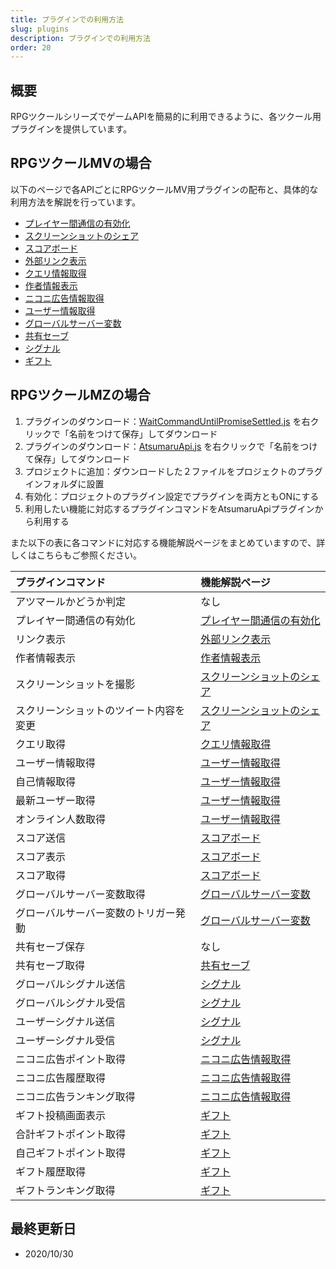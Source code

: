 ```yaml
---
title: プラグインでの利用方法
slug: plugins
description: プラグインでの利用方法
order: 20
---
```

  
## 概要
RPGツクールシリーズでゲームAPIを簡易的に利用できるように、各ツクール用プラグインを提供しています。

## RPGツクールMVの場合

以下のページで各APIごとにRPGツクールMV用プラグインの配布と、具体的な利用方法を解説を行っています。

 - [プレイヤー間通信の有効化](/plugins/interplayer)
 - [スクリーンショットのシェア](/plugins/screenshot)
 - [スコアボード](/plugins/scoreboard)
 - [外部リンク表示](/plugins/popup)
 - [クエリ情報取得](/plugins/copy-query)
 - [作者情報表示](/plugins/creator-modal)
 - [ニコニ広告情報取得](/plugins/nicoad)
 - [ユーザー情報取得](/plugins/user)
 - [グローバルサーバー変数](/plugins/global-server-variable)
 - [共有セーブ](/plugins/shared-save)
 - [シグナル](/plugins/signal)
 - [ギフト](/plugins/gift)

## RPGツクールMZの場合

1. プラグインのダウンロード：[WaitCommandUntilPromiseSettled.js](https://raw.githubusercontent.com/atsumaru/mv-plugins/master/plugins/WaitCommandUntilPromiseSettled.js) を右クリックで「名前をつけて保存」してダウンロード
1. プラグインのダウンロード：[AtsumaruApi.js](https://raw.githubusercontent.com/atsumaru/mv-plugins/master/plugins/AtsumaruApi.js) を右クリックで「名前をつけて保存」してダウンロード
1. プロジェクトに追加：ダウンロードした２ファイルをプロジェクトのプラグインフォルダに設置
1. 有効化：プロジェクトのプラグイン設定でプラグインを両方ともONにする
1. 利用したい機能に対応するプラグインコマンドをAtsumaruApiプラグインから利用する

また以下の表に各コマンドに対応する機能解説ページをまとめていますので、詳しくはこちらもご参照ください。

プラグインコマンド|機能解説ページ
:---|:---
アツマールかどうか判定|なし
プレイヤー間通信の有効化|[プレイヤー間通信の有効化](/interplayer)
リンク表示|[外部リンク表示](/popup)
作者情報表示|[作者情報表示](/creator-modal)
スクリーンショットを撮影|[スクリーンショットのシェア](/screenshot)
スクリーンショットのツイート内容を変更|[スクリーンショットのシェア](/screenshot)
クエリ取得|[クエリ情報取得](/copy-query)
ユーザー情報取得|[ユーザー情報取得](/user)
自己情報取得|[ユーザー情報取得](/user)
最新ユーザー取得|[ユーザー情報取得](/user)
オンライン人数取得|[ユーザー情報取得](/user)
スコア送信|[スコアボード](/scoreboard)
スコア表示|[スコアボード](/scoreboard)
スコア取得|[スコアボード](/scoreboard)
グローバルサーバー変数取得|[グローバルサーバー変数](/global-server-variable)
グローバルサーバー変数のトリガー発動|[グローバルサーバー変数](/global-server-variable)
共有セーブ保存|なし
共有セーブ取得|[共有セーブ](/shared-save)
グローバルシグナル送信|[シグナル](/signal)
グローバルシグナル受信|[シグナル](/signal)
ユーザーシグナル送信|[シグナル](/signal)
ユーザーシグナル受信|[シグナル](/signal)
ニコニ広告ポイント取得|[ニコニ広告情報取得](/nicoad)
ニコニ広告履歴取得|[ニコニ広告情報取得](/nicoad)
ニコニ広告ランキング取得|[ニコニ広告情報取得](/nicoad)
ギフト投稿画面表示|[ギフト](/gift)
合計ギフトポイント取得|[ギフト](/gift)
自己ギフトポイント取得|[ギフト](/gift)
ギフト履歴取得|[ギフト](/gift)
ギフトランキング取得|[ギフト](/gift)

## 最終更新日
 - 2020/10/30
